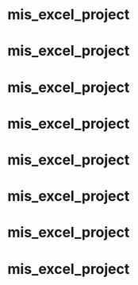 # mis_excel_project
# mis_excel_project
# mis_excel_project
# mis_excel_project
# mis_excel_project
# mis_excel_project
# mis_excel_project
# mis_excel_project
